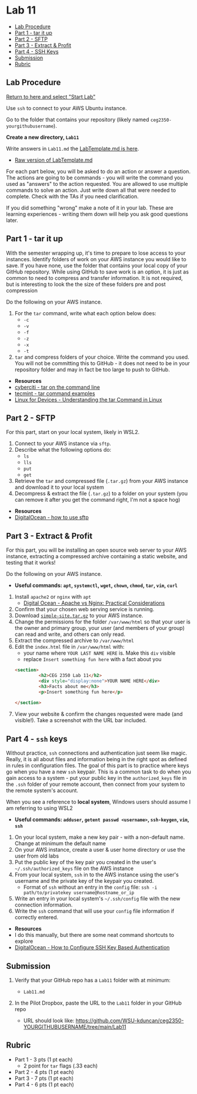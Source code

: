 # Lab 11

- [Lab Procedure](#lab-procedure)
- [Part 1 - tar it up](#part-1---tar-it-up)
- [Part 2 - SFTP](#part-2---sftp)
- [Part 3 - Extract & Profit](#part-3---extract--profit)
- [Part 4 - SSH Keys](#part-4---ssh-keys)
- [Submission](#submission)
- [Rubric](#rubric)

## Lab Procedure

[Return to here and select "Start Lab"](https://awsacademy.instructure.com/courses/68834/modules/items/6128516)

Use `ssh` to connect to your AWS Ubuntu instance.

Go to the folder that contains your repository (likely named `ceg2350-yourgithubusername`).

**Create a new directory, `Lab11`**

Write answers in `Lab11.md` the [LabTemplate.md is here](LabTemplate.md).

- [Raw version of LabTemplate.md](https://raw.githubusercontent.com/pattonsgirl/CEG2350/main/Labs/Lab11/LabTemplate.md)

For each part below, you will be asked to do an action or answer a question. The actions are going to be commands - you will write the command you used as "answers" to the action requested. You are allowed to use multiple commands to solve an action. Just write down all that were needed to complete. Check with the TAs if you need clarification.

If you did something "wrong" make a note of it in your lab. These are learning experiences - writing them down will help you ask good questions later.

## Part 1 - tar it up
With the semester wrapping up, it's time to prepare to lose access to your instances.  Identify folders of work on your AWS instance you would like to save.  If you have none, use the folder that contains your local copy of your GitHub repository.  While using GitHub to save work is an option, it is just as common to need to compress and transfer information.  It is not required, but is interesting to look the the size of these folders pre and post compression

Do the following on your AWS instance.  

1. For the `tar` command, write what each option below does:
   - `-c`
   - `-v`
   - `-f`
   - `-z`
   - `-x`
   - `-t`
2. `tar` and compress folders of your choice. Write the command you used. You will not be committing this to GitHub - it does not need to be in your repository folder and may in fact be too large to push to GitHub.

- **Resources**
- [cyberciti - tar on the command line](https://www.cyberciti.biz/faq/how-to-tar-a-file-in-linux-using-command-line/)
- [tecmint - tar command examples](https://www.tecmint.com/18-tar-command-examples-in-linux/)
- [Linux for Devices - Understanding the tar Command in Linux](https://www.linuxfordevices.com/tutorials/linux/tar-command-in-linux)

## Part 2 - SFTP

For this part, start on your local system, likely in WSL2.  

1. Connect to your AWS instance via `sftp`.
2. Describe what the following options do:
   - `ls`
   - `lls`
   - `put`
   - `get`
3. Retrieve the `tar` and compressed file (`.tar.gz`) from your AWS instance and download it to your local system
4. Decompress & extract the file (`.tar.gz`) to a folder on your system (you can remove it after you get the command right, I'm not a space hog)

- **Resources**
- [DigitalOcean - how to use sftp](https://www.digitalocean.com/community/tutorials/how-to-use-sftp-to-securely-transfer-files-with-a-remote-server)

## Part 3 - Extract & Profit

For this part, you will be installing an open source web server to your AWS instance, extracting a compressed archive containing a static website, and testing that it works!

Do the following on your AWS instance.

- **Useful commands: `apt`, `systemctl`, `wget`, `chown`, `chmod`, `tar`, `vim`, `curl`**

1. Install `apache2` or `nginx` with `apt`
   - [Digital Ocean - Apache vs Nginx: Practical Considerations](https://www.digitalocean.com/community/tutorials/apache-vs-nginx-practical-considerations)
2. Confirm that your chosen web serving service is running.
3. Download [`simple-site.tar.gz`](simple-site.tar.gz) to your AWS instance.
4. Change the permissions for the folder `/var/www/html` so that your user is the owner and primary group, your user (and members of your group) can read and write, and others can only read.
5. Extract the compressed archive to `/var/www/html`
6. Edit the `index.html` file in `/var/www/html` with:
   - your name where `YOUR LAST NAME HERE` is.  Make this `div` visible
   - replace `Insert something fun here` with a fact about you
   ```html
   <section>
            <h2>CEG 2350 Lab 11</h2>
            <div style="display:none">YOUR NAME HERE</div>
            <h3>Facts about me</h3>
            <p>Insert something fun here</p>
            
   </section>
   ```
7. View your website & confirm the changes requested were made (and visible!).  Take a screenshot with the URL bar included.

## Part 4 - `ssh` keys

Without practice, `ssh` connections and authentication just seem like magic. Really, it is all about files and information being in the right spot as defined in rules in configuration files. The goal of this part is to practice where keys go when you have a new `ssh` keypair. This is a common task to do when you gain access to a system - put your public key in the `authorized_keys` file in the `.ssh` folder of your remote account, then connect from your system to the remote system's account.

When you see a reference to **local system**, Windows users should assume I am referring to using WSL2

- **Useful commands: `adduser`, `getent passwd <username>`, `ssh-keygen`, `vim`, `ssh`**

1. On your local system, make a new key pair - with a non-default name.  Change at minimum the default name
2. On your AWS instance, create a user & user home directory or use the user from old labs
3. Put the public key of the key pair you created in the user's `~/.ssh/authorized_keys` file on the AWS instance
4. From your local system, `ssh` in to the AWS instance using the user's username and the private key of the keypair you created.
   - Format of `ssh` without an entry in the `config` file: `ssh -i path/to/privatekey username@hostname_or_ip`
5. Write an entry in your local system's `~/.ssh/config` file with the new connection information.
6. Write the `ssh` command that will use your `config` file information if correctly entered.

- **Resources**
- I do this manually, but there are some neat command shortcuts to explore
- [DigitalOcean - How to Configure SSH Key Based Authentication](https://www.digitalocean.com/community/tutorials/how-to-configure-ssh-key-based-authentication-on-a-linux-server)

## Submission

1. Verify that your GitHub repo has a `Lab11` folder with at minimum:

   - `Lab11.md`

2. In the Pilot Dropbox, paste the URL to the `Lab11` folder in your GitHub repo
   - URL should look like: https://github.com/WSU-kduncan/ceg2350-YOURGITHUBUSERNAME/tree/main/Lab11

## Rubric

- Part 1 - 3 pts (1 pt each)
   - 2 point for `tar` flags (.33 each)
- Part 2 - 4 pts (1 pt each)
- Part 3 - 7 pts (1 pt each)
- Part 4 - 6 pts (1 pt each)
